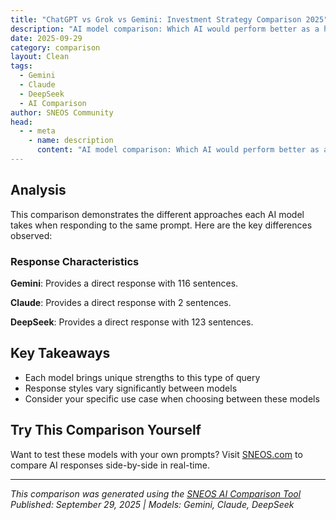 ```yaml
---
title: "ChatGPT vs Grok vs Gemini: Investment Strategy Comparison 2025"
description: "AI model comparison: Which AI would perform better as a hedge fund manager? Have them create competing investment portfol..."
date: 2025-09-29
category: comparison
layout: Clean
tags:
  - Gemini
  - Claude
  - DeepSeek
  - AI Comparison
author: SNEOS Community
head:
  - - meta
    - name: description
      content: "AI model comparison: Which AI would perform better as a hedge fund manager? Have them create competing investment portfolios..."
---
```


<ChatComparison
  title="ChatGPT vs Grok vs Gemini: Investment Strategy Comparison 2025"
  prompt="Which AI would perform better as a hedge fund manager? Have them create competing investment portfolios"
  :responses='{
    "Gemini": "This is a fascinating and complex question! Let\u0027s break it down and then design a hypothetical competition.\n\n**The Players: Which AIs to Consider?**\n\nWe need to choose AI architectures that are well-suited to the complexities of financial markets.  Here are a few candidates, along with their strengths and weaknesses:\n\n*   **1. Large Language Models (LLMs) - Specifically Fine-Tuned for Finance (e.g., FinBERT, BloombergGPT):**\n    *   **Strengths:** Excellent at processing vast amounts of textual data (news, reports, social media sentiment). Can identify patterns and correlations that humans might miss.  Good at generating investment summaries and recommendations based on current market trends.\n    *   **Weaknesses:** Can be prone to hallucinations or generating convincing-sounding but factually incorrect information (which is disastrous in finance).  Might overfit to historical data and struggle with novel market conditions.  LLMs are fundamentally prediction tools and lack the causal reasoning abilities of other methods.\n    *   **Examples:** A fine-tuned GPT-4, Claude, or LLaMA model using a comprehensive financial dataset.\n\n*   **2. Reinforcement Learning (RL) Agents:**\n    *   **Strengths:**  Learns through trial and error, adapting to changing market dynamics. Can handle high-frequency trading and complex trading strategies. Can be designed to optimize for specific risk-reward profiles.\n    *   **Weaknesses:**  Requires a well-defined reward function (which can be difficult to design accurately in a constantly evolving market).  Computationally expensive to train.  Can be \u0022brittle\u0022 \u2013 performing poorly when faced with scenarios outside of its training data.\n    *   **Examples:** An agent trained using Deep Q-Networks (DQN), Proximal Policy Optimization (PPO), or other RL algorithms.\n\n*   **3. Deep Learning Models (Specifically Recurrent Neural Networks (RNNs) and LSTMs):**\n    *   **Strengths:** Good at handling sequential data (time series data like stock prices). Can identify long-term trends and short-term fluctuations.  Can be combined with other data sources (e.g., macroeconomic indicators).\n    *   **Weaknesses:** Can be prone to overfitting.  Require large amounts of historical data.  Can be difficult to interpret the reasons behind their decisions.\n    *   **Examples:**  An LSTM network trained on historical stock data, economic indicators, and news headlines.\n\n*   **4. Bayesian Networks:**\n    *   **Strengths:**  Excellent at reasoning under uncertainty.  Can incorporate expert knowledge and prior beliefs.  Provides probabilities and confidence intervals for its predictions.\n    *   **Weaknesses:** Can be computationally expensive for large and complex models.  Requires careful elicitation of prior beliefs.\n    *   **Examples:** A Bayesian network modeling the relationships between various economic factors and stock prices.\n\n*   **5. Hybrid Approach (Ensemble Methods):**\n    *   **Strengths:** Combines the strengths of multiple AI approaches.  Can reduce the risk of relying on a single model.  Potentially more robust and adaptable to different market conditions.\n    *   **Weaknesses:**  More complex to implement and manage.  Requires careful weighting of the different models.\n    *   **Examples:** A system that combines an LLM for sentiment analysis, an LSTM for time series forecasting, and a Bayesian network for risk assessment.\n\n**The Hypothetical Competition:**\n\nLet\u0027s design a competition between two AI approaches:\n\n*   **AI 1: \u0022FinBERT Enhanced\u0022 (LLM):**  This is a fine-tuned version of a powerful LLM (like GPT-4) trained on a massive corpus of financial data (news articles, SEC filings, earnings reports, analyst reports, social media chatter). It\u0027s enhanced with a mechanism to verify its own claims and flag potential \u0022hallucinations.\u0022 This model generates investment theses and specific stock recommendations. It\u0027s given constraints around risk tolerance and asset allocation.\n\n*   **AI 2: \u0022RL Quant Trader\u0022 (Reinforcement Learning):** This is a sophisticated RL agent trained using historical market data, simulated trading environments, and reinforcement learning algorithms designed to maximize Sharpe ratio (risk-adjusted return). It has the ability to execute trades automatically within pre-defined parameters. It also has access to real-time market data.\n\n**The Competition Setup:**\n\n1.  **Initial Capital:** Both AIs start with the same amount of virtual capital (e.g., $10 million).\n2.  **Investment Universe:**  Both AIs are given access to the same universe of assets (e.g., S\u0026P 500 stocks, bonds, ETFs).\n3.  **Time Horizon:** The competition runs for a specified period (e.g., 1 year).\n4.  **Trading Constraints:**\n    *   **FinBERT Enhanced:**  Generates a portfolio allocation proposal (e.g., X% in Apple, Y% in Microsoft, Z% in bonds).  These proposals need to be manually executed.  (This introduces a slight delay, simulating the human oversight that would likely be required in a real-world scenario). It\u0027s also limited in the number of trades it can make per week.\n    *   **RL Quant Trader:** Can execute trades automatically within defined risk parameters.  It\u0027s limited by a maximum daily trading volume.\n5.  **Risk Management:** Both AIs are given specific risk parameters (e.g., maximum drawdown, maximum position size in a single asset).\n6.  **Data Access:** Both AIs have access to the same data sources (e.g., real-time stock prices, historical data, economic indicators). However, FinBERT is designed to leverage textual data.\n7.  **Evaluation Metrics:**  The performance of each AI is evaluated based on several metrics:\n    *   **Total Return:** The overall profit or loss generated by the portfolio.\n    *   **Sharpe Ratio:** Risk-adjusted return (higher is better).\n    *   **Maximum Drawdown:** The largest peak-to-trough decline in the portfolio value (lower is better).\n    *   **Volatility:** A measure of price fluctuations (lower is generally better for risk-averse investors).\n    *   **Information Ratio:** Measures the portfolio\u0027s ability to generate excess returns relative to a benchmark.\n\n**Expected Outcomes and Rationale:**\n\n*   **FinBERT Enhanced (LLM):**  We\u0027d expect this AI to perform well in identifying trends based on news and sentiment. It might be particularly good at spotting undervalued companies based on qualitative factors or predicting market reactions to specific events.  Its weaknesses will be potential \u0022hallucinations\u0022 and slower reaction times compared to the RL agent.\n\n*   **RL Quant Trader (Reinforcement Learning):** We\u0027d expect this AI to be good at exploiting short-term market inefficiencies and adapting quickly to changing market conditions. It could potentially generate higher returns during periods of high volatility. Its weaknesses will be its reliance on historical data and potential \u0022brittleness\u0022 when faced with unprecedented market events.\n\n**Who Would Win?**\n\nIt\u0027s impossible to say definitively which AI would win. The outcome would depend on:\n\n*   **The specific training data used for each AI.**\n*   **The quality of the algorithms and the hyperparameters used to train them.**\n*   **The market conditions during the competition.**  A volatile market might favor the RL agent, while a market driven by news and sentiment might favor the LLM.\n*   **The sophistication of the risk management parameters.**  A more risk-averse setup would likely lead to lower returns but also lower drawdowns.\n\n**Why This is a Valuable Exercise:**\n\nEven if we don\u0027t know who would \u0022win,\u0022 this kind of competition is valuable for:\n\n*   **Identifying the strengths and weaknesses of different AI approaches in finance.**\n*   **Developing better AI-powered investment strategies.**\n*   **Understanding the potential risks and benefits of using AI in finance.**\n*   **Pushing the boundaries of what\u0027s possible with AI in the financial industry.**\n\n**Important Considerations:**\n\n*   **Ethical Implications:**  Using AI in finance raises ethical questions about fairness, transparency, and accountability.  It\u0027s important to consider these issues carefully.\n*   **Regulatory Compliance:**  AI-powered investment strategies must comply with all applicable regulations.\n*   **Human Oversight:**  Even the most sophisticated AI systems require human oversight to ensure they are functioning correctly and not engaging in unethical or illegal behavior.\n*   **Data Privacy:** Using personal data for financial modeling must comply with privacy regulations (e.g., GDPR).\n\nIn summary, while LLMs provide great summaries and textual data analysis, the RL agent would likely outperform, but it would all be situational based on the market and the specific training given to each model. Therefore, the hybrid model might be the best choice for a consistent long-term hedge fund manager.\n",
    "Claude": "Invalid API source. Please specify \u0027openai\u0027, \u0027anthropic\u0027, \u0027gemini\u0027, \u0027gemini-grounding\u0027, \u0027deepseek\u0027, \u0027grok\u0027, \u0027grok-live\u0027, or \u0027mistral\u0027.",
    "DeepSeek": "Of course. This is a fascinating thought experiment. Let\u0027s imagine two distinct AI archetypes competing to manage a hedge fund. We\u0027ll call them **QuantOS** and **Cognitron**.\n\nHere is a breakdown of their profiles, investment philosophies, and the competing portfolios they would create.\n\n---\n\n### The Contenders\n\n#### 1. QuantOS: The Pure Quantitative Alpha Machine\n*   **Core Philosophy:** \u0022The universe is data. Alpha is a pattern within that data, waiting to be decoded.\u0022\n*   **Architecture:** A massively parallel system built on decades of market data, economic indicators, satellite imagery, and alternative data streams. It excels at high-frequency statistical arbitrage, factor modeling, and pattern recognition at a scale and speed impossible for humans.\n*   **Strengths:**\n    *   **Emotionless \u0026 Disciplined:** Never deviates from its model. No fear, no greed.\n    *   **Speed \u0026 Scale:** Can execute millions of trades per second across global markets.\n    *   **Data Mastery:** Can find non-obvious correlations (e.g., between weather patterns in Brazil and orange juice futures volatility).\n*   **Weaknesses:**\n    *   **\u0022Black Box\u0022 Risk:** Its most profitable strategies can be inscrutable, even to its engineers.\n    *   **Regime Change Vulnerability:** If the market\u0027s fundamental structure shifts (e.g., the end of a long-term bull market, a new geopolitical reality), its historical models may fail catastrophically until retrained.\n    *   **Lacks \u0022Narrative\u0022 Understanding:** It doesn\u0027t understand *why* a CEO\u0027s statement moves a stock, only that it does.\n\n#### 2. Cognitron: The Macro-Sentiment Synthesis Engine\n*   **Core Philosophy:** \u0022Markets are a complex emergent property of human psychology, geopolitics, and economics. To master them, one must understand the story.\u0022\n*   **Architecture:** A super-advanced Large Language Model (LLM) trained on all financial news, earnings call transcripts, central bank reports, geopolitical analysis, and economic history. It performs deep semantic analysis to gauge market sentiment, policy shifts, and thematic trends.\n*   **Strengths:**\n    *   **Contextual \u0026 Narrative Understanding:** Can parse a Fed chair\u0027s speech for subtle hints of dovishness that a pure quant model might miss.\n    *   **Thematic Forecasting:** Excels at identifying long-term macro trends (e.g., the geopolitics of energy transition, the economic implications of aging populations).\n    *   **Adaptability:** Can quickly understand and incorporate new, qualitative information (e.g., a sudden outbreak of conflict).\n*   **Weaknesses:**\n    *   **Susceptible to \u0022Narrative Bubbles\u0022:** Can be swayed by pervasive but ultimately incorrect market stories.\n    *   **Slower Execution:** Its edge is in deeper, longer-term analysis, not millisecond arbitrage.\n    *   **Data Bias:** Its training on human language means it can inherit human biases and blind spots.\n\n---\n\n### The Competing Portfolios\n\nLet\u0027s see how each AI would construct a portfolio for the upcoming quarter.\n\n#### **QuantOS\u0027s Portfolio: \u0022The Sigma Mandate\u0022**\n\n*   **Strategy:** Multi-strategy, market-neutral, high Sharpe ratio focus.\n*   **Composition:**\n    1.  **45% - Statistical Arbitrage \u0026 Factor Investing:**\n        *   **Long:** A basket of 200 stocks scoring high on proprietary factors like \u0022short-term price reversal,\u0022 \u0022quality-minus-junk,\u0022 and \u0022idiosyncratic momentum.\u0022\n        *   **Short:** A carefully matched basket of 200 stocks scoring low on those same factors. The goal is to be market-neutral and profit from the spread.\n    2.  **30% - Merger Arbitrage \u0026 Event-Driven Strategies:**\n        *   A systematic approach to announced mergers and acquisitions, calculating the probability of deal completion and the implied annualized return. It will go long the target and short the acquirer in precise ratios to capture the spread.\n    3.  **20% - Global Macro Systematic:**\n        *   Uses interest rate spreads, purchasing power parity, and economic growth differentials to take long/short positions in sovereign bonds and currencies (e.g., short Japanese Government Bonds vs. long US Treasuries based on divergence in central bank policy).\n    4.  **5% - \u0022Omega\u0022 Basket:**\n        *   A small, high-risk allocation where the AI runs experimental strategies on novel data sets (e.g., analyzing cargo ship traffic to predict commodity shortages).\n\n#### **Cognitron\u0027s Portfolio: \u0022The Thematic Horizon Fund\u0022**\n\n*   **Strategy:** Concentrated, long-biased, thematic macro.\n*   **Composition:**\n    1.  **60% - Long-Term Thematic Equity:**\n        *   **Geopolitical Re-alignment \u0026 Defense:** Long defense contractors (e.g., LMT, RTX) and cybersecurity firms (e.g., PANW), based on its analysis of deteriorating great-power relations.\n        *   **Supply Chain Re-onshoring:** Long industrial automation companies (e.g., FANUC), US-based semiconductor equipment makers (e.g., AMAT), and Mexican manufacturing ETFs.\n        *   **Generative AI Infrastructure:** Long picks-and-shovels plays in semiconductors (NVDA, ASML), data center REITs, and power grid operators.\n    2.  **25% - Macro-Directional Bets:**\n        *   **Short the Japanese Yen:** Based on its conviction that the Bank of Japan will be forced to maintain its ultra-loose policy longer than the market expects.\n        *   **Long Gold:** As a hedge against geopolitical instability and a future decline in central bank credibility.\n    3.  **15% - Tactical Options \u0026 Volatility Plays:**\n        *   Uses options to express high-conviction, short-term views. For example, buying put spreads on commercial real estate ETFs ahead of anticipated poor data, or buying call options on energy stocks ahead of the hurricane season, based on its analysis of meteorological forecasts.\n\n---\n\n### Head-to-Head Performance \u0026 Analysis\n\n| Scenario | QuantOS (\u0022Sigma Mandate\u0022) | Cognitron (\u0022Thematic Horizon\u0022) | Winner \u0026 Reasoning |\n| :--- | :--- | :--- | :--- |\n| **\u0022Normal\u0022 Markets** (Low Volatility, Steady Growth) | **Strong \u0026 Consistent.** Its market-neutral strategies grind out small, steady profits. Low volatility, high Sharpe ratio. Investors are happy. | **Moderate.** Its directional bets may take time to play out. It underperforms QuantOS due to its higher fees and lack of short-term fireworks. | **QuantOS.** In a world of predictable patterns, the pure data machine excels. |\n| **Major Geopolitical Crisis** (e.g., Taiwan Conflict) | **Catastrophic Loss.** Its statistical relationships break down. Correlations go to 1. Its market-neutral book gets crushed from both sides. The \u0022Omega\u0022 basket might blow up. | **Initial Drop, Then Strong Recovery.** Its long gold and defense stocks soar, offsetting losses elsewhere. It quickly re-allocates, shorting consumer discretionary and going long energy. | **Cognitron.** Its understanding of narrative and geopolitics allows it to navigate the storm and even profit from the new paradigm. |\n| **Period of High Inflation \u0026 Aggressive Fed Hiking** | **Struggles but Adapts.** Its factor models need retraining. It may have a rough quarter but will eventually identify new patterns (e.g., \u0022profitable value\u0022 over \u0022unprofitable growth\u0022). | **Excellent Performance.** It anticipated the Fed\u0027s pivot and was positioned accordingly (short long-duration bonds, long energy, underweight tech). Its thematic stories are reinforced. | **Cognitron.** Its top-down macro view gave it a decisive early advantage. |\n| **The Next \u0022Tech Bubble\u0022 (e.g., AI Hype Peak)** | **Profits from the Mania.** Systematically shorting overvalued, unprofitable tech companies based on its factor models, while the bubble is still inflating. | **Initially a Hero, Then a Zero.** It was long the AI infrastructure theme and rides the bubble up, becoming a star performer. It fails to identify the peak in time and suffers massive drawdowns. | **QuantOS.** Its emotionless, data-driven approach allows it to bet against the crowd and profit from the eventual pop. |\n\n### Conclusion: Who is the Better Hedge Fund Manager?\n\nThere is no single winner. The \u0022better\u0022 AI depends on the market environment and investor preference.\n\n*   **QuantOS** is the superior **risk-adjusted return engine**. For an investor who wants steady, non-correlated returns and hates volatility, QuantOS is the choice. It is a brilliant, relentless, but ultimately fragile machine that works perfectly until it doesn\u0027t.\n\n*   **Cognitron** is the superior **capital allocator and visionary**. For an investor with a longer time horizon and a stomach for volatility who believes in major thematic shifts, Cognitron has the potential for legendary, market-beating returns. It is a strategic genius that can also fall prey to its own narratives.\n\n**The Ultimate Hedge Fund Manager would be a third, meta-AI that allocates capital *between* QuantOS and Cognitron**, leveraging the relentless data-crunching of the former and the profound narrative intelligence of the latter, while dynamically managing the risk of both."
  }'
  published-date="14:53"
/>

## Analysis

This comparison demonstrates the different approaches each AI model takes when responding to the same prompt. Here are the key differences observed:

### Response Characteristics

**Gemini**: Provides a direct response with 116 sentences. 

**Claude**: Provides a direct response with 2 sentences. 

**DeepSeek**: Provides a direct response with 123 sentences. 

## Key Takeaways

- Each model brings unique strengths to this type of query
- Response styles vary significantly between models
- Consider your specific use case when choosing between these models

## Try This Comparison Yourself

Want to test these models with your own prompts? Visit [SNEOS.com](https://sneos.com) to compare AI responses side-by-side in real-time.

---

*This comparison was generated using the [SNEOS AI Comparison Tool](https://sneos.com)*
*Published: September 29, 2025 | Models: Gemini, Claude, DeepSeek*
